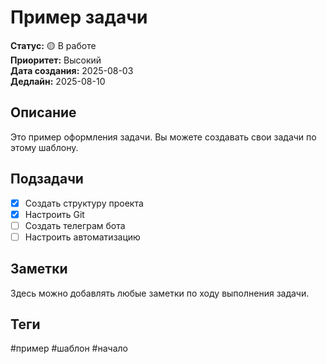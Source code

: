 # Пример задачи

**Статус:** 🟡 В работе  
**Приоритет:** Высокий  
**Дата создания:** 2025-08-03  
**Дедлайн:** 2025-08-10  

## Описание
Это пример оформления задачи. Вы можете создавать свои задачи по этому шаблону.

## Подзадачи
- [x] Создать структуру проекта
- [x] Настроить Git
- [ ] Создать телеграм бота
- [ ] Настроить автоматизацию

## Заметки
Здесь можно добавлять любые заметки по ходу выполнения задачи.

## Теги
#пример #шаблон #начало